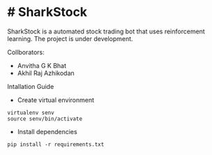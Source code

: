 # # SharkStock

SharkStock is a automated stock trading bot that uses reinforcement learning. The project is under development.

Collborators:

* Anvitha G K Bhat
* Akhil Raj Azhikodan


Intallation Guide

* Create virtual environment
```
virtualenv senv
source senv/bin/activate
```

* Install dependencies
```
pip install -r requirements.txt
```
